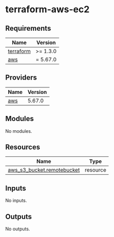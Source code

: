 # terraform-aws-ec2
<!-- BEGIN_TF_DOCS -->
## Requirements

| Name | Version |
|------|---------|
| <a name="requirement_terraform"></a> [terraform](#requirement\_terraform) | >= 1.3.0 |
| <a name="requirement_aws"></a> [aws](#requirement\_aws) | = 5.67.0 |

## Providers

| Name | Version |
|------|---------|
| <a name="provider_aws"></a> [aws](#provider\_aws) | 5.67.0 |

## Modules

No modules.

## Resources

| Name | Type |
|------|------|
| [aws_s3_bucket.remotebucket](https://registry.terraform.io/providers/hashicorp/aws/5.67.0/docs/resources/s3_bucket) | resource |

## Inputs

No inputs.

## Outputs

No outputs.
<!-- END_TF_DOCS -->